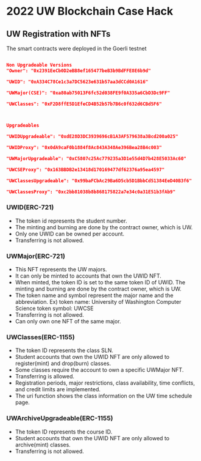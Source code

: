 # 2022 UW Blockchain Case Hack
## UW Registration with NFTs

The smart contracts were deployed in the Goerli testnet

```json

Non Upgradeable Versions
"Owner": "0x2391EeCb0D2eBB8ef165477beB3b9BdFFE8E6b9d"

"UWID": "0xA334C78Ce1c3a7DC5623e631b57aa3dCCd0A1616"

"UWMajor(CSE)": "0xa80ab75013F6fc52d038FE9f0A335a6CbD3Dc9FF"

"UWClasses": "0xF2D8ffE5D1EfeCD4B52b57b7B6c0f632d6CBd5F6"



Upgradeables

"UWIDUpgradeable": "0xdE28D3DC3939696cB1A3AF579638a3Bcd200a025"

"UWIDProxy": "0x0dA9caF0b1884f8Ac843A348Ae396Bea28B4c003"

"UWMajorUpgradeable": "0xC5807c25Ac779235a3D1e55d4D7b428E5033Ac60"

"UWCSEProxy": "0x163BBDB2e13418d170169477df62376a95ea4597"

"UWClassesUpgradeable": "0x99baFCbAc29Ba6D5cb5D1BbbCd51384EeD40B3f6"

"UWClassesProxy": "0xc2bb81038b8b868175822a7e34c0a31E51b3fAb9"

```

### UWID(ERC-721)
* The token id represents the student number.
* The minting and burning are done by the contract owner, which is UW.
* Only one UWID can be owned per account.
* Transferring is not allowed.

### UWMajor(ERC-721)
* This NFT represents the UW majors.
* It can only be minted to accounts that own the UWID NFT.
* When minted, the token ID is set to the same token ID of UWID.
The minting and burning are done by the contract owner, which is UW.
* The token name and symbol represent the major name and the abbreviation.
Ex) token name: University of Washington Computer Science
token symbol: UWCSE
* Transferring is not allowed.
* Can only own one NFT of the same major.

### UWClasses(ERC-1155)
* The token ID represents the class SLN.
* Student accounts that own the UWID NFT are only allowed to register(mint) and drop(burn) classes.
* Some classes require the account to own a specific UWMajor NFT. 
* Transferring is allowed.
* Registration periods, major restrictions, class availability, time conflicts, and credit limits are implemented. 
* The uri function shows the class information on the UW time schedule page.


### UWArchiveUpgradeable(ERC-1155)
* The token ID represents the course ID.
* Student accounts that own the UWID NFT are only allowed to archive(mint) classes.
* Transferring is not allowed.